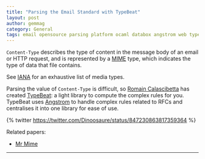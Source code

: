 ```yaml
---
title: "Parsing the Email Standard with TypeBeat"
layout: post
author: gemmag
category: General
tags: email opensource parsing platform ocaml databox angstrom web typebeat topkg mrmime
---
```


`Content-Type` describes the type of content in the message body of an email or HTTP request, and is represented by a [MIME](https://tools.ietf.org/html/rfc2045) type, which indicates the type of data that file contains.

See [IANA](http://www.iana.org/assignments/media-types/media-types.xhtml) for an exhaustive list of media types.

Parsing the value of `Content-Type` is difficult, so [Romain Calascibetta](https://github.com/dinosaure) has created [TypeBeat](https://github.com/oklm-wsh/TypeBeat): a light library to compute the complex rules for you. TypeBeat uses [Angstrom](https://github.com/inhabitedtype/angstrom) to handle complex rules related to RFCs and centralises it into one library for ease of use.

{% twitter https://twitter.com/Dinoosaure/status/847230863817359364 %}

Related papers:

* [Mr Mime](http://din.osau.re/mrmime.pdf)

----
